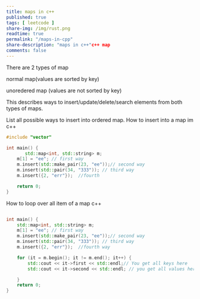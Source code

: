 ```yaml
---
title: maps in c++
published: true
tags: [ leetcode ]
share-img: /img/rust.png
readtime: true
permalink: "/maps-in-cpp"
share-description: "maps in c++"c++ map
comments: false
---
```

There are 2 types of map

normal map(values are sorted by key)

unoredered map (values are not sorted by key)

This describes ways to insert/update/delete/search elements from both 
types of maps.


List all possible ways to insert into ordered map.
How to insert into a map im c++

```cpp
#include "vector"

int main() {
       std::map<int, std::string> m;
    m[1] = "ee"; // first way
    m.insert(std::make_pair(23, "ee"));// second way
    m.insert(std::pair(34, "333")); // third way
    m.insert({2, "err"});  //fourth 

    return 0;
}
```
How to loop over all item of a  map c++


```cpp

int main() {
    std::map<int, std::string> m;
    m[1] = "ee"; // first way
    m.insert(std::make_pair(23, "ee"));// second way
    m.insert(std::pair(34, "333")); // third way
    m.insert({2, "err"});  //fourth way

    for (it = m.begin(); it != m.end(); it++) {
        std::cout << it->first << std::endl;// You get all keys here
        std::cout << it->second << std::endl; // you get all values here

    }
    return 0;
}




```